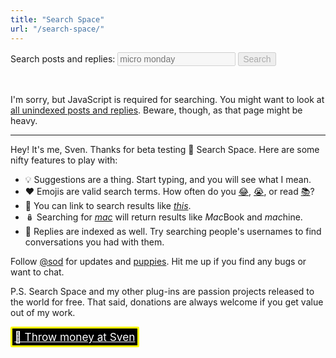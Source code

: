```yaml
---
title: "Search Space"
url: "/search-space/"
---
```


<link href="./posts-and-replies/" rel="prefetch" />

<form id="search-space-form" role="search">
  <p>
    <label for="q">Search posts and replies:</label>
    <input type="search" name="q" id="q" placeholder="micro monday" disabled list="search-space-suggestions" />
    <button disabled>Search</button>
  </p>

  <datalist id="search-space-suggestions"></datalist>
</form>

<p id="search-space-info">&nbsp;</p>

<noscript>
  <p>I'm sorry, but JavaScript is required for searching. You might want to look at <a href="./posts-and-replies/">all unindexed posts and replies</a>. Beware, though, as that page might be heavy.</p>
</noscript>

<hr />

<div id="search-space-results">
  <p>Hey! It's me, Sven. Thanks for beta testing 🔭 Search Space. Here are some nifty features to play with:</p>

  <ul>
    <li>💡 Suggestions are a thing. Start typing, and you will see what I mean.</li>
    <li>❤️ Emojis are valid search terms. How often do you <a href="?q=😂">😂</a>, <a href="?q=😭">😭</a>, or read <a href="?q=📚">📚</a>?</li>
    <li>🔗 You can link to search results like <a href="?q=this"><em>this</em></a>.</li>
    <li>🪆 Searching for <a href="?q=mac"><em>mac</em></a> will return results like <em>Mac</em>Book and <em>mac</em>hine.</li>
    <li>💬 Replies are indexed as well. Try searching people's usernames to find conversations you had with them.</li>
  </ul>

  <p>Follow <a href="https://micro.blog/sod">@sod</a> for updates and <a href="https://micro.blog/sod/13396481">puppies</a>. Hit me up if you find any bugs or want to chat.</p>
  <p>P.S. Search Space and my other plug-ins are passion projects released to the world for free. That said, donations are always welcome if you get value out of my work.</p>
  <p><a href="https://dahlstrand.net/donate/" id="throw-money-at-sven">💸 Throw money at Sven</a></p>
</div>

<script src="./minisearch.js"></script>
<script>
  const query = (() => {
    const queryElement = document.querySelector('#q');
    const parameter = (new URL(document.location)).searchParams.get('q');
    const disabledElements = document.querySelectorAll('#search-space-form :disabled');

    queryElement.value = parameter;
    disabledElements.forEach(e => { e.disabled = false; });

    return {
      element: queryElement,
      parameter: parameter,
      parameterIsPresent: parameter?.length > 0
    };
  })();

  document.querySelector('#search-space-results').addEventListener('click', event => {
    const linkElement = event.target;
    const url = linkElement.getAttribute('href');

    if (url?.includes('conversation.js')) {
      event.preventDefault();

      fetch(url)
        .then(response => response.json())
        .then(conversation => {
          linkElement.setAttribute('href', conversation.home_page_url);
          window.location.href = conversation.home_page_url;
        })
        .catch((error) => {
          linkElement.innerHTML = `<del>${linkElement.innerText}</del>`;
        });
    }
  });

  const startSuggesting = (index) => {
    query.element.addEventListener('input', _ => {
      let options = '';

      if (query.element.value.length > 0) {
        options = index.autoSuggest(query.element.value).map(item => `<option>${item.suggestion}</option>`);
      }

      document.querySelector('#search-space-suggestions').innerHTML = options;
    });
  };

  const inform = message => document.querySelector('#search-space-info').innerText = message;

  const start = performance.now();

  inform('Indexing…');

  fetch('./posts-and-replies/')
    .then(response => response.text())
    .then(html => {
      const parser = new DOMParser();
      const doc = parser.parseFromString(html, 'text/html');

      const articles = [...doc.querySelectorAll('article')].map((article, id) => {
        return {
          id: id,
          title:article.querySelector('h2').textContent,
          text: article.querySelector('p').textContent,
          permalink: article.querySelector('time > a').href,
          timelinelink: article.querySelector('article > a').href,
          date: article.querySelector('time').textContent
        };
      });

      const miniSearch = new MiniSearch({
        fields: ['title', 'text'],
        storeFields: ['title', 'text', 'permalink', 'timelinelink', 'date']
      });

      miniSearch.addAll(articles);

      inform(`${miniSearch._documentCount} posts and replies indexed.`);

      if (query.parameterIsPresent) {
        const results = miniSearch.search(query.parameter, { prefix: true, combineWith: 'AND' });

        document.querySelector('#search-space-results').innerHTML = results.map(hit => {
          const title = hit.title.length > 0 ? `<strong>${hit.title}</strong> ` : '';
          return `<article><p>${title}${hit.text}</p><p><a href="${hit.permalink}">${hit.date}</a> · <a href="${hit.timelinelink}">Conversation</a></p></article>`;
        }).join('<hr />');

        const duration = (performance.now() - start) / 1000;
        inform(`${results.length} results (${ duration.toFixed(2) } seconds)`);
      }

      startSuggesting(miniSearch);
    })
    .catch(err => {
      inform("⚠️ I'm sorry, something bad happened. Please, check the logs.");
      console.warn('Something went wrong.', err);
    });
</script>

<style>
  #search-space-form input,
  #search-space-form button {
    font-size: 1em;
  }

  #throw-money-at-sven {
    display:inline-block;border: solid 0.2em yellow;border-radius:2px;background:black; color:white;padding:0.2em;font-size:1.23em;
  }
</style>
